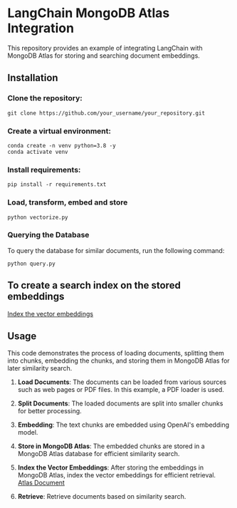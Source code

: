 # LangChain MongoDB Atlas Integration

This repository provides an example of integrating LangChain with MongoDB Atlas for storing and searching document embeddings.

## Installation
### Clone the repository:

```
git clone https://github.com/your_username/your_repository.git
```

### Create a virtual environment:

```
conda create -n venv python=3.8 -y
conda activate venv
```

### Install requirements:

```
pip install -r requirements.txt
```

### Load, transform, embed and store

```
python vectorize.py
```

### Querying the Database

To query the database for similar documents, run the following command:

```
python query.py
```

## To create a search index on the stored embeddings

[Index the vector embeddings](https://www.mongodb.com/developer/languages/python/semantic-search-made-easy-langchain-mongodb/?utm_campaign=devrel&utm_source=youtube&utm_medium=organic_social&utm_content=ZvwUzcMvKiI&utm_term=jay.javed)

## Usage

This code demonstrates the process of loading documents, splitting them into chunks, embedding the chunks, and storing them in MongoDB Atlas for later similarity search.

1. **Load Documents**: The documents can be loaded from various sources such as web pages or PDF files. In this example, a PDF loader is used.

2. **Split Documents**: The loaded documents are split into smaller chunks for better processing.

3. **Embedding**: The text chunks are embedded using OpenAI's embedding model.

4. **Store in MongoDB Atlas**: The embedded chunks are stored in a MongoDB Atlas database for efficient similarity search.

5. **Index the Vector Embeddings**: After storing the embeddings in MongoDB Atlas, index the vector embeddings for efficient retrieval. [Atlas Document](https://www.mongodb.com/developer/languages/python/semantic-search-made-easy-langchain-mongodb/?utm_campaign=devrel&utm_source=youtube&utm_medium=organic_social&utm_content=ZvwUzcMvKiI&utm_term=jay.javed)

6. **Retrieve**: Retrieve documents based on similarity search.